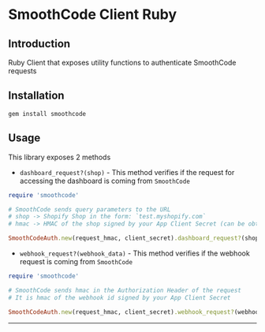 # SmoothCode Client Ruby

## Introduction
Ruby Client that exposes utility functions to authenticate SmoothCode requests

## Installation
```shell
gem install smoothcode
```

## Usage
This library exposes 2 methods
* `dashboard_request?(shop)` - This method verifies if the request for accessing the dashboard is coming from `SmoothCode`
```ruby
require 'smoothcode'

# SmoothCode sends query parameters to the URL
# shop -> Shopify Shop in the form: `test.myshopify.com`
# hmac -> HMAC of the shop signed by your App Client Secret (can be obtained from SmoothCode Dashboard in App Settings)

SmoothCodeAuth.new(request_hmac, client_secret).dashboard_request?(shop) # returns True if the request is valid
```

* `webhook_request?(webhook_data)` - This method verifies if the webhook request is coming from `SmoothCode`
```ruby
require 'smoothcode'

# SmoothCode sends hmac in the Authorization Header of the request
# It is hmac of the webhook id signed by your App Client Secret

SmoothCodeAuth.new(request_hmac, client_secret).webhook_request?(webhook_data) # returns True if the request is valid
```
***
